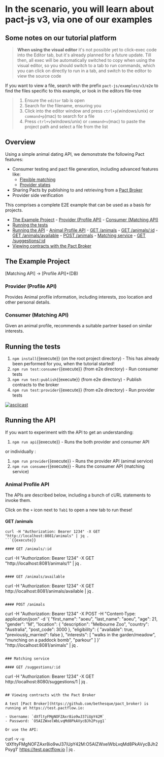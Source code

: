 # In the scenario, you will learn about pact-js v3, via one of our examples

## Some notes on our tutorial platform

> <strong>When using the visual editor</strong> it's not possible yet to click-exec code into the Editor tab, but it's
> already planned for a future update. Till then, all exec will be automatically switched to copy when using the visual editor, so you should switch to a tab to run commands, which you can click on directly to run in a tab, and switch to the editor to view the source code

If you want to view a file, search with the prefix `pact-js/examples/v3/e2e` to find the files specific to this example, or look in the editors file-tree

> 1. Ensure the `editor` tab is open
> 2. Search for the filename, ensuring you 
> 3. Click into the editor window and press `ctrl+p`(windows/unix) or `command+p`(mac) to search for a file
> 4. Press `ctrl+v`(windows/unix) or `command+v`(mac) to paste the project path and select a file from the list

## Overview

Using a simple animal dating API, we demonstrate the following Pact features:

- Consumer testing and pact file generation, including advanced features like:
  - [Flexible matching](https://docs.pact.io/getting_started/matching#flexible-matching)
  - [Provider states](https://docs.pact.io/getting_started/provider_states)
- Sharing Pacts by publishing to and retrieving from a [Pact Broker](https://github.com/pact-foundation/pact_broker)
- Provider side verification

This comprises a complete E2E example that can be used as a basis for projects.

<!-- TOC depthFrom:2 depthTo:6 withLinks:1 updateOnSave:1 orderedList:0 -->

- [The Example Project](#the-example-project) - [Provider (Profile API)](#provider-profile-api) - [Consumer (Matching API)](#consumer-matching-api)
- [Running the tests](#running-the-tests)
- [Running the API](#running-the-api) - [Animal Profile API](#animal-profile-api) - [GET /animals](#get-animals) - [GET /animals/:id](#get-animalsid) - [GET /animals/available](#get-animalsavailable) - [POST /animals](#post-animals) - [Matching service](#matching-service) - [GET /suggestions/:id](#get-suggestionsid)
- [Viewing contracts with the Pact Broker](#viewing-contracts-with-the-pact-broker)
<!-- /TOC -->

## The Example Project

[Matching API] -> [Profile API]+\(DB\)

### Provider (Profile API)

Provides Animal profile information, including interests, zoo location and other personal details.

### Consumer (Matching API)

Given an animal profile, recommends a suitable partner based on similar interests.

## Running the tests

1. `npm install`{{execute}} (on the root project directory) - This has already been performed for you, when the tutorial started!
2. `npm run test:consumer`{{execute}} (from e2e directory) - Run consumer tests
3. `npm run test:publish`{{execute}} (from e2e directory) - Publish contracts to the broker
4. `npm run test:provider`{{execute}} (from e2e directory) - Run provider tests

[![asciicast](https://asciinema.org/a/105793.png)](https://asciinema.org/a/105793)

## Running the API

If you want to experiment with the API to get an understanding:

1. `npm run api`{{execute}} - Runs the both provider and consumer API

or individually :

1. `npm run provider`{{execute}} - Runs the provider API (animal service)
1. `npm run consumer`{{execute}} - Runs the consumer API (matching service)

### Animal Profile API

The APIs are described below, including a bunch of cURL statements to invoke them.

Click on the `+` icon next to `Tab1` to open a new tab to run these!

#### GET /animals

```
curl -H "Authorization: Bearer 1234" -X GET "http://localhost:8081/animals" | jq .
```{{execute}}

#### GET /animals/:id

```
curl -H "Authorization: Bearer 1234" -X GET "http://localhost:8081/animals/1" | jq .
```{{execute}}

#### GET /animals/available

```
curl -H "Authorization: Bearer 1234" -X GET http://localhost:8081/animals/available | jq .
```{{execute}}

#### POST /animals

```
curl -H "Authorization: Bearer 1234" -X POST -H "Content-Type: application/json" -d '{
  "first_name": "aoeu",
  "last_name": "aoeu",
  "age":  21,
  "gender": "M",
  "location": {
    "description": "Melbourne Zoo",
    "country": "Australia",
    "post_code": 3000
  },
  "eligibility": {
    "available": true,
    "previously_married": false
  },
  "interests": [
    "walks in the garden/meadow",
    "munching on a paddock bomb",
    "parkour"
  ]
}' "http://localhost:8081/animals" | jq .
```{{execute}}

### Matching service

#### GET /suggestions/:id

```
curl -H "Authorization: Bearer 1234" -X GET http://localhost:8080/suggestions/1 | jq .
```{{execute}}

## Viewing contracts with the Pact Broker

A test [Pact Broker](https://github.com/bethesque/pact_broker) is running at https://test.pactflow.io:

- Username: `dXfltyFMgNOFZAxr8io9wJ37iUpY42M`
- Password: `O5AIZWxelWbLvqMd8PkAVycBJh2Psyg1`

Or use the API:

```
curl -v -u 'dXfltyFMgNOFZAxr8io9wJ37iUpY42M:O5AIZWxelWbLvqMd8PkAVycBJh2Psyg1' https://test.pactflow.io | jq .
```{{execute}}
